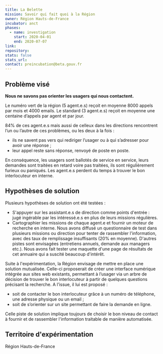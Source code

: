 ```yaml
---
title: La Belette
mission: Savoir qui fait quoi à la Région
owner: Région Hauts-de-France
incubator: anct 
phases:
  - name: investigation
    start: 2020-04-01
    end: 2020-07-07
link:
repository: 
stats: false 
stats_url: 
contact: preincubation@beta.gouv.fr
---
```


## Problème visé

**Nous ne savons pas orienter les usagers qui nous contactent.**

Le numéro vert de la région (5 agent.e.s) reçoit en moyenne 8000 appels par mois et 4000 emails. Le standard (3 agent.e.s) reçoit en moyenne une centaine d’appels par agent et par jour.

84% de ces agent.e.s mais aussi de celleux dans les directions rencontrent l’un ou l’autre de ces problèmes, ou les deux à la fois :
- ils ne savent pas vers qui rediriger l’usager ou à qui s’adresser pour avoir une réponse ;
- leur appel reste sans réponse, renvoyé de poste en poste.

En conséquence, les usagers sont ballotés de service en service, leurs demandes sont traitées en retard voire pas traitées, ils sont régulièrement furieux ou paniqués. 
Les agent.e.s perdent du temps à trouver le bon interlocuteur en interne.

## Hypothèses de solution 
Plusieurs hypothèses de solution ont été testées :
- S'appuyer sur les assistant.e.s de direction comme points d'entrée : jugé ingérable par les intéressé.e.s en plus de leurs missions régulières.
- Cartographier les missions de chaque agent.e et fournir un moteur de recherche en interne. Nous avons diffusé un questionnaire de test dans plusieurs missions ou direction pour tenter de rassembler l'information, avec des taux de remplissage insuffisants (20% en moyenne). D'autres pistes sont envisagées (entretiens annuels, demande aux managers etc.). Nous avons fait tester une maquette d'une page de résultats de cet annuaire qui a suscité beaucoup d'intérêt.

Suite à l'expérimentation, la Région envisage de mettre en place une solution mutualisée. Celle-ci proposerait de créer une interface numérique intégrée aux sites web existants, permettant à l’usager via un arbre de décision de trouver le bon interlocuteur à partir de quelques questions précisant la recherche. A l’issue, il lui est proposé :

- soit de contacter le bon interlocuteur grâce à un numéro de téléphone, une adresse physique ou un email ;
- soit de s’orienter sur un site permettant de faire la demande en ligne.

Celle piste de solution implique toujours de choisir le bon niveau de contact à fournir et de rassembler l'information traitable de manière automatisée.

## Territoire d'expérimentation 
Région Hauts-de-France
